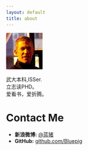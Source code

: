 ```yaml
---
layout: default
title: about
---
```


<span id="about-portrait"><img src="images/about-portrait.jpg" alt="Portrait of Andrew Carter" /></span>

武大本科,ISSer.
<br />
立志读PHD。
<br />
爱看书，爱折腾。
<br />

# Contact Me

* **新浪微博:** [@蓝猪][bluepig]
* **GitHub:** [github.com/Bluepig][github]

[bluepig]: http://weibo.com/bluepigflying
[github]: http://github.com/Bluepig/
